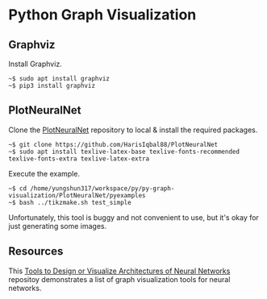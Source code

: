 # Python Graph Visualization
## Graphviz

Install Graphviz.
```
~$ sudo apt install graphviz
~$ pip3 install graphviz
```

## PlotNeuralNet

Clone the [PlotNeuralNet](https://github.com/HarisIqbal88/PlotNeuralNet) repository to local & install the required packages.
```
~$ git clone https://github.com/HarisIqbal88/PlotNeuralNet
~$ sudo apt install texlive-latex-base texlive-fonts-recommended texlive-fonts-extra texlive-latex-extra
```

Execute the example.
```
~$ cd /home/yungshun317/workspace/py/py-graph-visualization/PlotNeuralNet/pyexamples
~$ bash ../tikzmake.sh test_simple
```

Unfortunately, this tool is buggy and not convenient to use, but it's okay for just generating some images.

## Resources

This [Tools to Design or Visualize Architectures of Neural Networks](https://github.com/ashishpatel26/Tools-to-Design-or-Visualize-Architecture-of-Neural-Network) repositoy demonstrates a list of graph visualization tools for neural networks. 